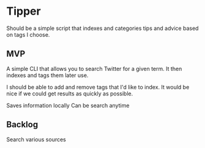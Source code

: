 Tipper
======

Should be a simple script that indexes and categories tips and advice based on tags I choose.

MVP
---

A simple CLI that allows you to search Twitter for a given term. It then
indexes and tags them later use.

I should be able to add and remove tags that I'd like to index.
It would be nice if we could get results as quickly as possible.

Saves information locally
Can be search anytime

Backlog
-------
Search various sources
